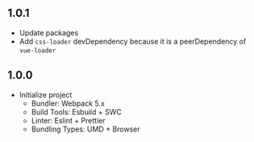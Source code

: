 ## 1.0.1

- Update packages
- Add `css-loader` devDependency because it is a peerDependency of `vue-loader`

## 1.0.0

- Initialize project
    - Bundler: Webpack 5.x
    - Build Tools: Esbuild + SWC
    - Linter: Eslint + Prettier
    - Bundling Types: UMD + Browser
